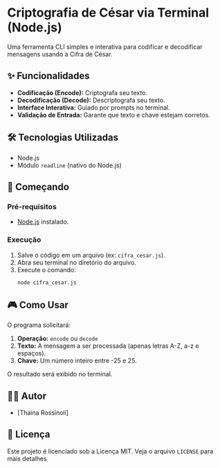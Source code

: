 # Criptografia de César via Terminal (Node.js)

Uma ferramenta CLI simples e interativa para codificar e decodificar mensagens usando a Cifra de César.

## ✨ Funcionalidades

*   **Codificação (Encode):** Criptografa seu texto.
*   **Decodificação (Decode):** Descriptografa seu texto.
*   **Interface Interativa:** Guiado por prompts no terminal.
*   **Validação de Entrada:** Garante que texto e chave estejam corretos.

## 🛠️ Tecnologias Utilizadas

*   Node.js
*   Módulo `readline` (nativo do Node.js)

## 🚀 Começando

### Pré-requisitos

*   [Node.js](https://nodejs.org/) instalado.

### Execução

1.  Salve o código em um arquivo (ex: `cifra_cesar.js`).
2.  Abra seu terminal no diretório do arquivo.
3.  Execute o comando:
    ```bash
    node cifra_cesar.js
    ```

## 🎮 Como Usar

O programa solicitará:

1.  **Operação:** `encode` ou `decode`
2.  **Texto:** A mensagem a ser processada (apenas letras A-Z, a-z e espaços).
3.  **Chave:** Um número inteiro entre -25 e 25.

O resultado será exibido no terminal.

<!-- Opcional: Adicionar um GIF simples aqui demonstrando a CLI em ação -->
<!-- <p align="center">
  <img src="link_para_seu_gif_aqui.gif" alt="Demonstração da Cifra de César CLI">
</p> -->

## 👨‍💻 Autor

*   [Thaina Rossinoli]

## 📝 Licença

Este projeto é licenciado sob a Licença MIT. Veja o arquivo `LICENSE` para mais detalhes
